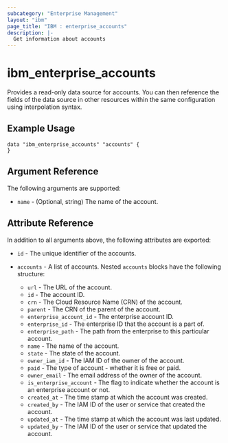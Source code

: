 ```yaml
---
subcategory: "Enterprise Management"
layout: "ibm"
page_title: "IBM : enterprise_accounts"
description: |-
  Get information about accounts
---
```


# ibm\_enterprise_accounts

Provides a read-only data source for accounts. You can then reference the fields of the data source in other resources within the same configuration using interpolation syntax.

## Example Usage

```hcl
data "ibm_enterprise_accounts" "accounts" {
}
```

## Argument Reference

The following arguments are supported:

* `name` - (Optional, string) The name of the account.

## Attribute Reference

In addition to all arguments above, the following attributes are exported:

* `id` - The unique identifier of the accounts.

* `accounts` - A list of accounts. Nested `accounts` blocks have the following structure:
	* `url` - The URL of the account.
	* `id` - The account ID.
	* `crn` - The Cloud Resource Name (CRN) of the account.
	* `parent` - The CRN of the parent of the account.
	* `enterprise_account_id` - The enterprise account ID.
	* `enterprise_id` - The enterprise ID that the account is a part of.
	* `enterprise_path` - The path from the enterprise to this particular account.
	* `name` - The name of the account.
	* `state` - The state of the account.
	* `owner_iam_id` - The IAM ID of the owner of the account.
	* `paid` - The type of account - whether it is free or paid.
	* `owner_email` - The email address of the owner of the account.
	* `is_enterprise_account` - The flag to indicate whether the account is an enterprise account or not.
	* `created_at` - The time stamp at which the account was created.
	* `created_by` - The IAM ID of the user or service that created the account.
	* `updated_at` - The time stamp at which the account was last updated.
	* `updated_by` - The IAM ID of the user or service that updated the account.

